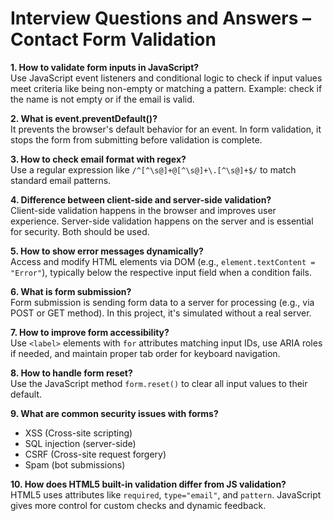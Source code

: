 # Interview Questions and Answers – Contact Form Validation

**1. How to validate form inputs in JavaScript?**  
Use JavaScript event listeners and conditional logic to check if input values meet criteria like being non-empty or matching a pattern. Example: check if the name is not empty or if the email is valid.

**2. What is event.preventDefault()?**  
It prevents the browser's default behavior for an event. In form validation, it stops the form from submitting before validation is complete.

**3. How to check email format with regex?**  
Use a regular expression like `/^[^\s@]+@[^\s@]+\.[^\s@]+$/` to match standard email patterns.

**4. Difference between client-side and server-side validation?**  
Client-side validation happens in the browser and improves user experience. Server-side validation happens on the server and is essential for security. Both should be used.

**5. How to show error messages dynamically?**  
Access and modify HTML elements via DOM (e.g., `element.textContent = "Error"`), typically below the respective input field when a condition fails.

**6. What is form submission?**  
Form submission is sending form data to a server for processing (e.g., via POST or GET method). In this project, it's simulated without a real server.

**7. How to improve form accessibility?**  
Use `<label>` elements with `for` attributes matching input IDs, use ARIA roles if needed, and maintain proper tab order for keyboard navigation.

**8. How to handle form reset?**  
Use the JavaScript method `form.reset()` to clear all input values to their default.

**9. What are common security issues with forms?**  
- XSS (Cross-site scripting)
- SQL injection (server-side)
- CSRF (Cross-site request forgery)
- Spam (bot submissions)

**10. How does HTML5 built-in validation differ from JS validation?**  
HTML5 uses attributes like `required`, `type="email"`, and `pattern`. JavaScript gives more control for custom checks and dynamic feedback.
